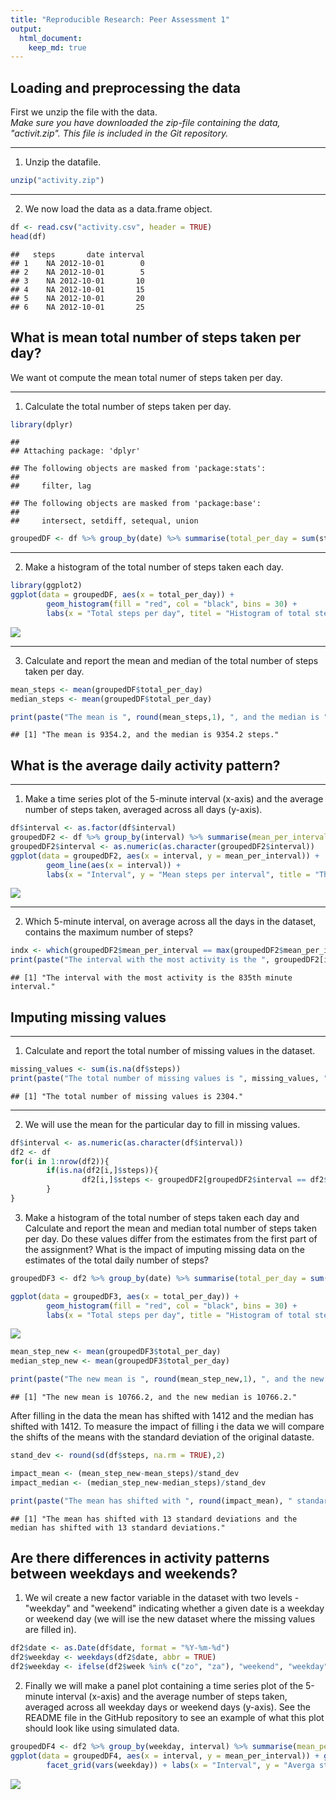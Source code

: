 ```yaml
---
title: "Reproducible Research: Peer Assessment 1"
output: 
  html_document:
    keep_md: true
---
```



## Loading and preprocessing the data

First we unzip the file with the data.  
_Make sure you have downloaded the zip-file containing the data, "activit.zip". This file is included in the Git repository._

***
1. Unzip the datafile.

```r
unzip("activity.zip")
```

***
2. We now load the data as a data.frame object.

```r
df <- read.csv("activity.csv", header = TRUE)
head(df)
```

```
##   steps       date interval
## 1    NA 2012-10-01        0
## 2    NA 2012-10-01        5
## 3    NA 2012-10-01       10
## 4    NA 2012-10-01       15
## 5    NA 2012-10-01       20
## 6    NA 2012-10-01       25
```

## What is mean total number of steps taken per day?
We want ot compute the mean total numer of steps taken per day.  

***
1. Calculate the total number of steps taken per day.


```r
library(dplyr)
```

```
## 
## Attaching package: 'dplyr'
```

```
## The following objects are masked from 'package:stats':
## 
##     filter, lag
```

```
## The following objects are masked from 'package:base':
## 
##     intersect, setdiff, setequal, union
```

```r
groupedDF <- df %>% group_by(date) %>% summarise(total_per_day = sum(steps, na.rm = TRUE))
```

***
2. Make a histogram of the total number of steps taken each day.


```r
library(ggplot2)
ggplot(data = groupedDF, aes(x = total_per_day)) + 
        geom_histogram(fill = "red", col = "black", bins = 30) +
        labs(x = "Total steps per day", titel = "Histogram of total steps per day")
```

![](PA1_template_files/figure-html/unnamed-chunk-4-1.png)<!-- -->

***
3. Calculate and report the mean and median of the total number of steps taken per day.


```r
mean_steps <- mean(groupedDF$total_per_day)
median_steps <- mean(groupedDF$total_per_day)

print(paste("The mean is ", round(mean_steps,1), ", and the median is ", round(median_steps,1), " steps.", sep = ""))
```

```
## [1] "The mean is 9354.2, and the median is 9354.2 steps."
```


## What is the average daily activity pattern?

***
1. Make a time series plot of the 5-minute interval (x-axis) and the average number of steps taken, averaged across all days (y-axis).


```r
df$interval <- as.factor(df$interval)
groupedDF2 <- df %>% group_by(interval) %>% summarise(mean_per_interval = mean(steps, na.rm = TRUE))
groupedDF2$interval <- as.numeric(as.character(groupedDF2$interval))
ggplot(data = groupedDF2, aes(x = interval, y = mean_per_interval)) + 
        geom_line(aes(x = interval)) +
        labs(x = "Interval", y = "Mean steps per interval", title = "The mean steps over time")
```

![](PA1_template_files/figure-html/unnamed-chunk-6-1.png)<!-- -->

***
2. Which 5-minute interval, on average across all the days in the dataset, contains the maximum number of steps?


```r
indx <- which(groupedDF2$mean_per_interval == max(groupedDF2$mean_per_interval))
print(paste("The interval with the most activity is the ", groupedDF2[indx,]$interval, "th minute interval.", sep = ""))
```

```
## [1] "The interval with the most activity is the 835th minute interval."
```

## Imputing missing values

***
1. Calculate and report the total number of missing values in the dataset.

```r
missing_values <- sum(is.na(df$steps))
print(paste("The total number of missing values is ", missing_values, ".", sep = ""))
```

```
## [1] "The total number of missing values is 2304."
```

***
2. We will use the mean for the particular day to fill in missing values.

```r
df$interval <- as.numeric(as.character(df$interval))
df2 <- df
for(i in 1:nrow(df2)){
        if(is.na(df2[i,]$steps)){
                df2[i,]$steps <- groupedDF2[groupedDF2$interval == df2$interval[i],]$mean_per_interval
        }
}
```

3. Make a histogram of the total number of steps taken each day and Calculate and report the mean and median total number of steps taken per day. Do these values differ from the estimates from the first part of the assignment? What is the impact of imputing missing data on the estimates of the total daily number of steps?


```r
groupedDF3 <- df2 %>% group_by(date) %>% summarise(total_per_day = sum(steps, na.rm = TRUE))

ggplot(data = groupedDF3, aes(x = total_per_day)) + 
        geom_histogram(fill = "red", col = "black", bins = 30) +
        labs(x = "Total steps per day", title = "Histogram of total steps per day")
```

![](PA1_template_files/figure-html/unnamed-chunk-10-1.png)<!-- -->

```r
mean_step_new <- mean(groupedDF3$total_per_day)
median_step_new <- mean(groupedDF3$total_per_day)

print(paste("The new mean is ", round(mean_step_new,1), ", and the new median is ", round(median_step_new,1), ".", sep = ""))
```

```
## [1] "The new mean is 10766.2, and the new median is 10766.2."
```
After filling in the data the mean has shifted with 1412 and the median has shifted with 1412. To measure the impact of filling i the data we will compare the shifts of the means with the standard deviation of the original dataste.


```r
stand_dev <- round(sd(df$steps, na.rm = TRUE),2)

impact_mean <- (mean_step_new-mean_steps)/stand_dev
impact_median <- (median_step_new-median_steps)/stand_dev

print(paste("The mean has shifted with ", round(impact_mean), " standard deviations and the median has shifted with ", round(impact_median), " standard deviations.", sep = ""))
```

```
## [1] "The mean has shifted with 13 standard deviations and the median has shifted with 13 standard deviations."
```

## Are there differences in activity patterns between weekdays and weekends?

1. We wil create a new factor variable in the dataset with two levels - "weekday" and "weekend" indicating whether a given date is a weekday or weekend day (we will ise the new dataset where the missing values are filled in).


```r
df2$date <- as.Date(df$date, format = "%Y-%m-%d")
df2$weekday <- weekdays(df2$date, abbr = TRUE)
df2$weekday <- ifelse(df2$week %in% c("zo", "za"), "weekend", "weekday")
```

2. Finally we will make a panel plot containing a time series plot of the 5-minute interval (x-axis) and the average number of steps taken, averaged across all weekday days or weekend days (y-axis). See the README file in the GitHub repository to see an example of what this plot should look like using simulated data.


```r
groupedDF4 <- df2 %>% group_by(weekday, interval) %>% summarise(mean_per_interval = mean(steps))
ggplot(data = groupedDF4, aes(x = interval, y = mean_per_interval)) + geom_line(col = "red") + 
        facet_grid(vars(weekday)) + labs(x = "Interval", y = "Averga steps", title = "The average steps in each interval in weekdays vs. weekends")
```

![](PA1_template_files/figure-html/unnamed-chunk-14-1.png)<!-- -->


